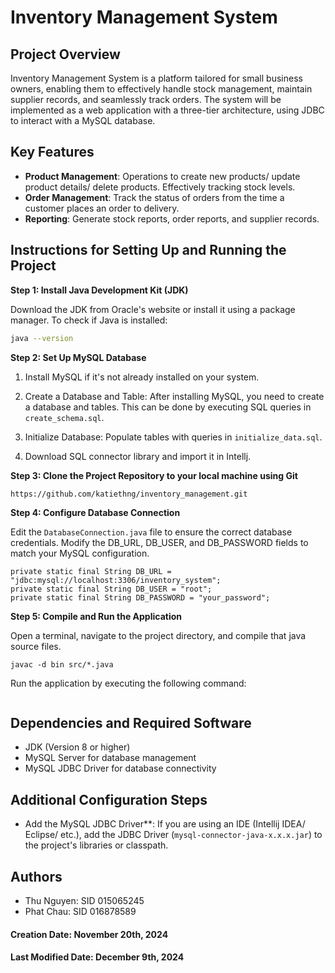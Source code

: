 # Inventory Management System

## Project Overview

Inventory Management System is a platform tailored for small business owners, enabling them to effectively handle stock management, maintain supplier records, and seamlessly track orders. The system will be implemented as a web application with a three-tier architecture, using JDBC to interact with a MySQL database.

## Key Features

* **Product Management**: Operations to create new products/ update product details/ delete products. Effectively tracking stock levels.
* **Order Management**: Track the status of orders from the time a customer places an order to delivery.
* **Reporting**: Generate stock reports, order reports, and supplier records.

## Instructions for Setting Up and Running the Project

**Step 1: Install Java Development Kit (JDK)**

Download the JDK from Oracle's website or install it using a package manager. To check if Java is installed:

```bash
java --version
```

**Step 2: Set Up MySQL Database**

1. Install MySQL if it's not already installed on your system.

2. Create a Database and Table: After installing MySQL, you need to create a database and tables. This can be done by executing SQL queries in `create_schema.sql`. 

3. Initialize Database: Populate tables with queries in `initialize_data.sql`.

4. Download SQL connector library and import it in Intellj.

**Step 3: Clone the Project Repository to your local machine using Git**

```
https://github.com/katiethng/inventory_management.git
```

**Step 4: Configure Database Connection**

Edit the `DatabaseConnection.java` file to ensure the correct database credentials.  Modify the DB_URL, DB_USER, and DB_PASSWORD fields to match your MySQL configuration.

```
private static final String DB_URL = "jdbc:mysql://localhost:3306/inventory_system";
private static final String DB_USER = "root";
private static final String DB_PASSWORD = "your_password";
```

**Step 5: Compile and Run the Application**

Open a terminal, navigate to the project directory, and compile that java source files.

```
javac -d bin src/*.java
```

Run the application by executing the following command:
```java -cp bin inventory_management
```

## Dependencies and Required Software
* JDK (Version 8 or higher)
* MySQL Server for database management
* MySQL JDBC Driver for database connectivity

## Additional Configuration Steps
* Add the MySQL JDBC Driver**:
If you are using an IDE (Intellij IDEA/ Eclipse/ etc.), add the JDBC Driver (`mysql-connector-java-x.x.x.jar`) to the project's libraries or classpath.

## Authors

* Thu Nguyen: SID 015065245
* Phat Chau: SID 016878589

#### Creation Date: November 20th, 2024
#### Last Modified Date: December 9th, 2024
